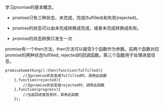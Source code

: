 学习promise的基本概念。

* promise只有三种状态，未完成，完成(fulfilled)和失败(rejected)。

* promise的状态可以由未完成转换成完成，或者未完成转换成失败。

* promise的状态转换只发生一次

promise有一个then方法，then方法可以接受3个函数作为参数。前两个函数对应promise的两种状态fulfilled, rejected的回调函数。第三个函数用于处理进度信息。

    promiseSomething().then(function(fulfilled){
            //当promise状态变成fulfilled时，调用此函数
        },function(rejected){
            //当promise状态变成rejected时，调用此函数
        },function(progress){
            //当返回进度信息时，调用此函数
        });
